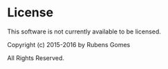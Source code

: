 # License

This software is not currently available to be licensed.

Copyright (c) 2015-2016 by Rubens Gomes

All Rights Reserved.

